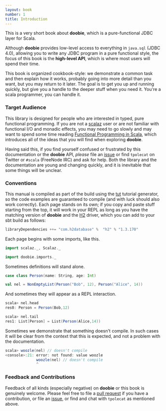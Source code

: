 ```yaml
---
layout: book
number: 1
title: Introduction
---
```



This is a very short book about **doobie**, which is a pure-functional JDBC layer for Scala. 

Although **doobie** provides low-level access to everything in `java.sql` (JDBC 4.0), allowing you to write any JDBC program in a pure functional style, the focus of this book is the **high-level API**, which is where most users will spend their time.

This book is organized cookbook-style: we demonstrate a common task and then explain how it works, probably going into more detail than you want, but you may return to it later. The goal is to get you up and running quickly, but give you a handle to the deeper stuff when you need it. You're a scala programmer, you can handle it.


### Target Audience

This library is designed for people who are interested in typed, pure functional programming. If you are not a [scalaz](https://github.com/scalaz/scalaz) user or are not familiar with functional I/O and monadic effects, you may need to go slowly and may want to spend some time reading [Functional Programming in Scala](http://manning.com/bjarnason/), which introduces all of the ideas that you will find when exploring **doobie**.

Having said this, if you find yourself confused or frustrated by this documentation or the **doobie** API, *please* file an [issue](https://github.com/tpolecat/doobie/issues) or find `tpolecat` on Twitter or `#scala` (FreeNode IRC) and ask for help. Both the library and the documentation are young and changing quickly, and it is inevitable that some things will be unclear.


### Conventions

This manual is compiled as part of the build using the [tut](https://github.com/tpolecat/tut) tutorial generator, so the code examples are guaranteed to compile (and with luck should also work correctly). Each page stands on its own; if you copy and paste stuff starting from the top, it will work in your REPL as long as you have the matching version of **doobie** and the [H2](http://www.h2database.com/) driver, which you can add to your sbt build as follows:

```scala
libraryDependencies ++= "com.h2database" %  "h2" % "1.3.170"
```

Each page begins with some imports, like this.

```scala
import scalaz._, Scalaz._

import doobie.imports._
```

Sometimes definitions will stand alone.

```scala
case class Person(name: String, age: Int)

val nel = NonEmptyList(Person("Bob", 12), Person("Alice", 14))
```

And sometimes they will appear as a REPL interaction.

```scala
scala> nel.head
res0: Person = Person(Bob,12)

scala> nel.tail
res1: List[Person] = List(Person(Alice,14))
```

Sometimes we demonstrate that something doesn't compile. In such cases it will be clear from the context that this is expected, and not a problem with the documentation.

```scala
scala> woozle(nel) // doesn't compile
<console>:21: error: not found: value woozle
              woozle(nel) // doesn't compile
              ^
```

### Feedback and Contributions

Feedback of all kinds (especially negative) on **doobie** or this book is genuinely welcome. Please feel free to file a [pull request](https://github.com/tpolecat/doobie) if you have a contribution, or file an [issue](https://github.com/tpolecat/doobie/issues), or find and chat with `tpolecat` as mentioned above.

